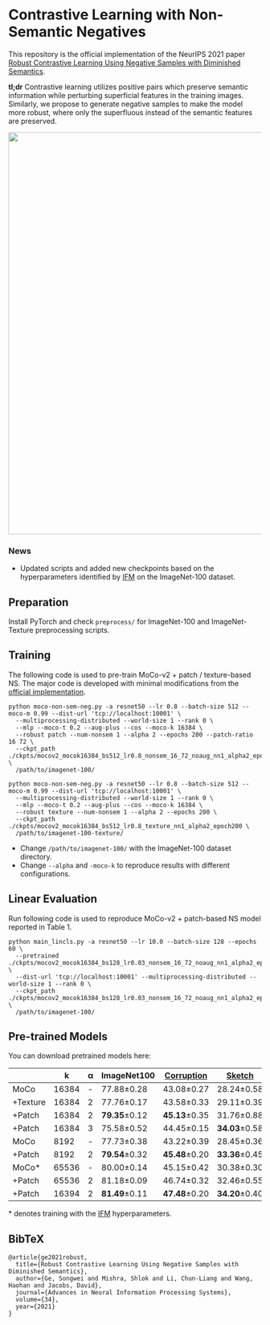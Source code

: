 # Contrastive Learning with Non-Semantic Negatives

This repository is the official implementation of the NeurIPS 2021 paper [Robust Contrastive Learning Using Negative Samples with Diminished Semantics](https://arxiv.org/abs/2110.14189). 

**tl;dr** Contrastive learning utilizes positive pairs which preserve semantic information while perturbing superficial features in the training images. Similarly, we propose to generate negative samples to make the model more robust, where only the superfluous instead of the semantic features are preserved. 

<p align="center">
  <img src="https://user-images.githubusercontent.com/22885450/137439195-4ebf806f-23bb-43d3-9134-09a8a939a6a0.png" width="800">
</p>


### News
- Updated scripts and added new checkpoints based on the hyperparameters identified by [IFM](https://github.com/joshr17/IFM) on the ImageNet-100 dataset.

## Preparation

Install PyTorch and check `preprocess/` for ImageNet-100 and ImageNet-Texture preprocessing scripts.

## Training

The following code is used to pre-train MoCo-v2 + patch / texture-based NS. The major code is developed with minimal modifications from the [official implementation](https://github.com/facebookresearch/moco). 

```train
python moco-non-sem-neg.py -a resnet50 --lr 0.8 --batch-size 512 --moco-m 0.99 --dist-url 'tcp://localhost:10001' \
  --multiprocessing-distributed --world-size 1 --rank 0 \
  --mlp --moco-t 0.2 --aug-plus --cos --moco-k 16384 \
  --robust patch --num-nonsem 1 --alpha 2 --epochs 200 --patch-ratio 16 72 \
  --ckpt_path ./ckpts/mocov2_mocok16384_bs512_lr0.8_nonsem_16_72_noaug_nn1_alpha2_epoch200  \
  /path/to/imagenet-100/ 

python moco-non-sem-neg.py -a resnet50 --lr 0.8 --batch-size 512 --moco-m 0.99 --dist-url 'tcp://localhost:10001' \
  --multiprocessing-distributed --world-size 1 --rank 0 \
  --mlp --moco-t 0.2 --aug-plus --cos --moco-k 16384 \
  --robust texture --num-nonsem 1 --alpha 2 --epochs 200 \
  --ckpt_path ./ckpts/mocov2_mocok16384_bs512_lr0.8_texture_nn1_alpha2_epoch200 \
  /path/to/imagenet-100-texture/ 
```

* Change `/path/to/imagenet-100/` with the ImageNet-100 dataset directory. 
* Change `--alpha` and `-moco-k` to reproduce results with different configurations.

## Linear Evaluation

Run following code is used to reproduce MoCo-v2 + patch-based NS model reported in Table 1. 

```eval
python main_lincls.py -a resnet50 --lr 10.0 --batch-size 128 --epochs 60 \
  --pretrained ./ckpts/mocov2_mocok16384_bs128_lr0.03_nonsem_16_72_noaug_nn1_alpha2_epoch200/checkpoint_0199.pth.tar \
  --dist-url 'tcp://localhost:10001' --multiprocessing-distributed --world-size 1 --rank 0 \
  --ckpt_path ./ckpts/mocov2_mocok16384_bs128_lr0.03_nonsem_16_72_noaug_nn1_alpha2_epoch200 \
  /path/to/imagenet-100/ 
```

## Pre-trained Models

You can download pretrained models here:

|         | k | α | ImageNet100   | [Corruption](https://github.com/hendrycks/robustness) | [Sketch](https://github.com/HaohanWang/ImageNet-Sketch) | [Stylized](https://github.com/rgeirhos/Stylized-ImageNet) | [Rendition](https://github.com/hendrycks/imagenet-r)       | Checkpoints |
|---------|--------|-------|----------------|------------------|------------------|-------------------|---------------|---------------| 
| MoCo | 16384  | -     | 77.88±0.28     | 43.08±0.27     | 28.24±0.58     | 16.20±0.55      | 32.92±0.12     | [R1](https://drive.google.com/file/d/1eCWCC0HDXxh1Zjzuq6r_Fcfp15UfJJrt/view?usp=sharing), [R2](https://drive.google.com/file/d/1l4nSn4WiogtxJdpAHphttOsa1iqfs_my/view?usp=sharing), [R3](https://drive.google.com/file/d/1Z1YAiK2DupHUFzFPfbfhU8_h1A-I2fkg/view?usp=sharing) |
| +Texture| 16384  | 2     | 77.76±0.17     | 43.58±0.33     | 29.11±0.39     | 16.59±0.17      | 33.36±0.15     | [R1](https://drive.google.com/file/d/1vvWDLS8wN3Et1PTgzfsxtDa4JXqyYEA3/view?usp=sharing), [R2](https://drive.google.com/file/d/1MTo_vt2mUxYteoyoWtQiT5SRcH04Lj3F/view?usp=sharing), [R3](https://drive.google.com/file/d/13xjEyoOdMjZS68wYYGE2lcW7r__GFVsu/view?usp=sharing) |
| +Patch  | 16384  | 2     | **79.35**±0.12 | **45.13**±0.35 | 31.76±0.88     | 17.37±0.19      | 34.78±0.15     | [R1](https://drive.google.com/file/d/1hzwhUA9X5JL4G_-X7HfvWkWOPswSoTmo/view?usp=sharing), [R2](https://drive.google.com/file/d/14wQGzl4SCDTDXofZcSTdnEzkpvoJdQoD/view?usp=sharing), [R3](https://drive.google.com/file/d/12QA6r5KBSlppgBzYaNGCYNUWk12jNqE3/view?usp=sharing) |
| +Patch  | 16384  | 3     | 75.58±0.52     | 44.45±0.15     | **34.03**±0.58 | **18.60**±0.26  | **36.89**±0.11 | [R1](https://drive.google.com/file/d/1w_FgptIAfFHjGQCxTAATkHKw-9_CDZUu/view?usp=sharing), [R2](https://drive.google.com/file/d/1TMswnqx-Pod0ckR72Bn56LPgPpxsJ5QY/view?usp=sharing), [R3](https://drive.google.com/file/d/1lJqhm52E4aPu6T53Uc64njAKXNb-nGOy/view?usp=sharing) |
| MoCo | 8192   | -     | 77.73±0.38     | 43.22±0.39     | 28.45±0.36     | 16.83±0.12      | 33.19±0.44     | [R1](https://drive.google.com/file/d/1z7FbHQq8geClCCmC7-hz8BmxJr6NAHLu/view?usp=sharing), [R2](https://drive.google.com/file/d/1-NFZG_c3FWkE8MmGdiA5T0-i5vubm-YL/view?usp=sharing), [R3](https://drive.google.com/file/d/16_j14wnaB-dUWJtcp8XygP6GxcE3Wy0t/view?usp=sharing) |
| +Patch  | 8192   | 2     | **79.54**±0.32 | **45.48**±0.20 | **33.36**±0.45 | **17.81**±0.32  | **36.31**±0.37 | [R1](https://drive.google.com/file/d/17L0SDK0Ce8WSI6mVL__RbXCcdJQK4-cb/view?usp=sharing), [R2](https://drive.google.com/file/d/19XWiAWBddy32CAAIZPC6cIcRsT3Hd6hk/view?usp=sharing), [R3](https://drive.google.com/file/d/1wxBXi1ukC4-NddYIScovyrIni1w-RogK/view?usp=sharing) |
| MoCo* | 65536   | -     | 80.00±0.14     | 45.15±0.42     | 30.38±0.30     | 16.68±0.39      | 30.38±0.30     | [R1](https://drive.google.com/file/d/1hiHhG0QM6KS8cBjVnDndYTRGeVM0u8J9/view?usp=sharing), [R2](https://drive.google.com/file/d/1U8VQpJ9l17T9Rr5zCbbGjntIJGFxKJJd/view?usp=sharing), [R3](https://drive.google.com/file/d/1uqp7n42q0gvqfKZXJMyJDGoHT_dZALDu/view?usp=sharing) |
| +Patch | 65536   | 2     | 81.18±0.09     | 46.74±0.32     | 32.46±0.55     | 17.63±0.14      | 36.66±0.18     | [R1](https://drive.google.com/file/d/1aDksZKnil_kpxjh11zRD5IX_sGQV9_ck/view?usp=sharing), [R2](https://drive.google.com/file/d/1E6oNY4rWeTTxZGVLpJGAd-6PKnSFKXaH/view?usp=sharing), [R3](https://drive.google.com/file/d/14VW0L7NsReBToetzL3CTX4vSANq3JQdv/view?usp=sharing) |
| +Patch  | 16394   | 2     | **81.49**±0.11 | **47.48**±0.20 | **34.20**±0.40 | **17.95**±0.41 | **38.45**±0.19 | [R1](https://drive.google.com/file/d/1JJMcFXViL4qZnEhZ0FxLRnkdJilKoCnH/view?usp=sharing), [R2](https://drive.google.com/file/d/1AOsDKkdGxQjqJABnpqRrpAVzvzHDl1QF/view?usp=sharing), [R3](https://drive.google.com/file/d/17WQjwPgBpOXIcXsGszolC0HYkI2pQTQ8/view?usp=sharing) |

\* denotes training with the [IFM](https://github.com/joshr17/IFM) hyperparameters.


## BibTeX

```
@article{ge2021robust,
  title={Robust Contrastive Learning Using Negative Samples with Diminished Semantics},
  author={Ge, Songwei and Mishra, Shlok and Li, Chun-Liang and Wang, Haohan and Jacobs, David},
  journal={Advances in Neural Information Processing Systems},
  volume={34},
  year={2021}
}
```
